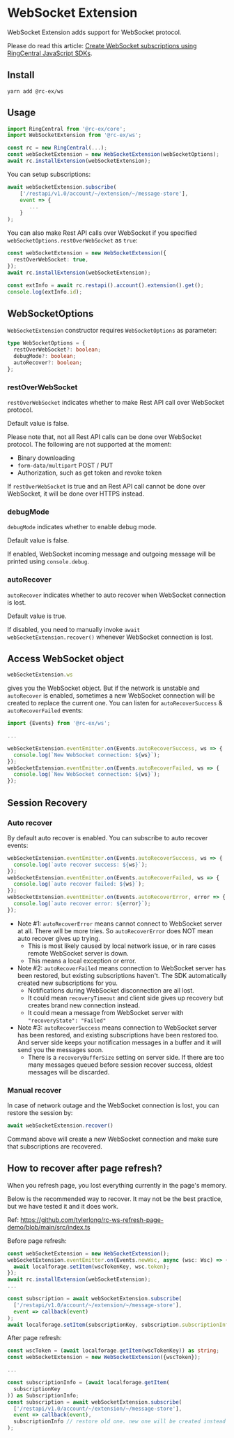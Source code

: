 # WebSocket Extension

WebSocket Extension adds support for WebSocket protocol.

Please do read this article: [Create WebSocket subscriptions using RingCentral JavaScript SDKs](https://medium.com/@tylerlong/create-websocket-subscriptions-using-ringcentral-javascript-sdks-1204ce5843b8).


## Install

```
yarn add @rc-ex/ws
```


## Usage

```ts
import RingCentral from '@rc-ex/core';
import WebSocketExtension from '@rc-ex/ws';

const rc = new RingCentral(...);
const webSocketExtension = new WebSocketExtension(webSocketOptions);
await rc.installExtension(webSocketExtension);
```

You can setup subscriptions:

```ts
await webSocketExtension.subscribe(
    ['/restapi/v1.0/account/~/extension/~/message-store'],
    event => {
       ...
    }
);
```

You can also make Rest API calls over WebSocket if you specified `webSocketOptions.restOverWebSocket` as `true`:

```ts
const webSocketExtension = new WebSocketExtension({
  restOverWebSocket: true,
});
await rc.installExtension(webSocketExtension);

const extInfo = await rc.restapi().account().extension().get();
console.log(extInfo.id);
```


## WebSocketOptions

`WebSocketExtension` constructor requires `WebSocketOptions` as parameter:


```ts
type WebSocketOptions = {
  restOverWebSocket?: boolean;
  debugMode?: boolean;
  autoRecover?: boolean;
};
```


### restOverWebSocket

`restOverWebSocket` indicates whether to make Rest API call over WebSocket protocol.

Default value is false.

Please note that, not all Rest API calls can be done over WebSocket protocol. The following are not supported at the moment:

- Binary downloading
- `form-data/multipart` POST / PUT
- Authorization, such as get token and revoke token

If `restOverWebSocket` is true and an Rest API call cannot be done over WebSocket, it will be done over HTTPS instead.


### debugMode

`debugMode` indicates whether to enable debug mode.

Default value is false.

If enabled, WebSocket incoming message and outgoing message will be printed using `console.debug`.


### autoRecover

`autoRecover` indicates whether to auto recover when WebSocket connection is lost.

Default value is true.

If disabled, you need to manually invoke `await webSocketExtension.recover()` whenever WebSocket connection is lost.


## Access WebSocket object

```ts
webSocketExtension.ws
```

gives you the WebSocket object. But if the network is unstable and `autoRecover` is enabled, sometimes a new WebSocket connection will be created to replace the current one.
You can listen for `autoRecoverSuccess` & `autoRecoverFailed` events:

```ts
import {Events} from '@rc-ex/ws';

...

webSocketExtension.eventEmitter.on(Events.autoRecoverSuccess, ws => {
  console.log(`New WebSocket connection: ${ws}`);
});
webSocketExtension.eventEmitter.on(Events.autoRecoverFailed, ws => {
  console.log(`New WebSocket connection: ${ws}`);
});
```


## Session Recovery

### Auto recover

By default auto recover is enabled. You can subscribe to auto recover events:

```ts
webSocketExtension.eventEmitter.on(Events.autoRecoverSuccess, ws => {
  console.log(`auto recover success: ${ws}`);
});
webSocketExtension.eventEmitter.on(Events.autoRecoverFailed, ws => {
  console.log(`auto recover failed: ${ws}`);
});
webSocketExtension.eventEmitter.on(Events.autoRecoverError, error => {
  console.log(`auto recover error: ${error}`);
});
```

- Note #1: `autoRecoverError` means cannot connect to WebSocket server at all. There will be more tries. So `autoRecoverError` does NOT mean auto recover gives up trying.
    - This is most likely caused by local network issue, or in rare cases remote WebSocket server is down.
    - This means a local exception or error.
- Note #2: `autoRecoverFailed` means connection to WebSocket server has been restored, but existing subscriptions haven't. The SDK automatically created new subscriptions for you.
    - Notifications during WebSocket disconnection are all lost.
    - It could mean `recoveryTimeout` and client side gives up recovery but creates brand new connection instead.
    - It could mean a message from WebSocket server with `"recoveryState": "Failed"`
- Note #3: `autoRecoverSuccess` means connection to WebSocket server has been restored, and existing subscriptions have been restored too. And server side keeps your notification messages in a buffer and it will send you the messages soon.
    - There is a `recoveryBufferSize` setting on server side. If there are too many messages queued before session recover success, oldest messages will be discarded.


### Manual recover

In case of network outage and the WebSocket connection is lost, you can restore the session by:

```ts
await webSocketExtension.recover()
```

Command above will create a new WebSocket connection and make sure that subscriptions are recovered.


## How to recover after page refresh?

When you refresh page, you lost everything currently in the page's memory.

Below is the recommended way to recover. It may not be the best practice, but we have tested it and it does work.

Ref: https://github.com/tylerlong/rc-ws-refresh-page-demo/blob/main/src/index.ts

Before page refresh:

```ts
const webSocketExtension = new WebSocketExtension();
webSocketExtension.eventEmitter.on(Events.newWsc, async (wsc: Wsc) => {
  await localforage.setItem(wscTokenKey, wsc.token);
});
await rc.installExtension(webSocketExtension);
...

const subscription = await webSocketExtension.subscribe(
  ['/restapi/v1.0/account/~/extension/~/message-store'],
  event => callback(event)
);
await localforage.setItem(subscriptionKey, subscription.subscriptionInfo);
```

After page refresh:

```ts
const wscToken = (await localforage.getItem(wscTokenKey)) as string;
const webSocketExtension = new WebSocketExtension({wscToken});

...

const subscriptionInfo = (await localforage.getItem(
  subscriptionKey
)) as SubscriptionInfo;
const subscription = await webSocketExtension.subscribe(
  ['/restapi/v1.0/account/~/extension/~/message-store'],
  event => callback(event),
  subscriptionInfo // restore old one. new one will be created instead if this parameter is undefined or null
);
```
